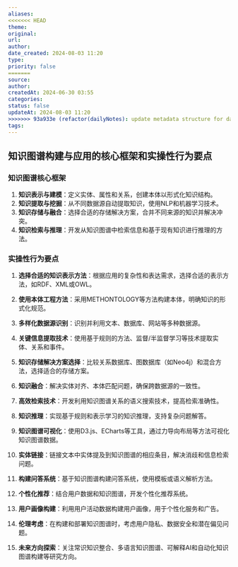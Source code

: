 ```yaml
---
aliases: 
<<<<<<< HEAD
theme: 
original: 
url: 
author: 
date_created: 2024-08-03 11:20
type: 
priority: false
=======
source: 
author: 
createdAt: 2024-06-30 03:55
categories: 
status: false
updateAt: 2024-08-03 11:20
>>>>>>> 93a933e (refactor(dailyNotes): update metadata structure for daily notes)
tags:
---
```


## 知识图谱构建与应用的核心框架和实操性行为要点

### 知识图谱核心框架

1. **知识表示与建模**：定义实体、属性和关系，创建本体以形式化知识结构。
2. **知识提取与挖掘**：从不同数据源自动提取知识，使用NLP和机器学习技术。
3. **知识存储与融合**：选择合适的存储解决方案，合并不同来源的知识并解决冲突。
4. **知识检索与推理**：开发从知识图谱中检索信息和基于现有知识进行推理的方法。

### 实操性行为要点

1. **选择合适的知识表示方法**：根据应用的复杂性和表达需求，选择合适的表示方法，如RDF、XML或OWL。

2. **使用本体工程方法**：采用METHONTOLOGY等方法构建本体，明确知识的形式化规范。

3. **多样化数据源识别**：识别并利用文本、数据库、网站等多种数据源。

4. **关键信息提取技术**：使用基于规则的方法、监督/半监督学习等技术提取实体、关系和事件。

5. **知识存储解决方案选择**：比较关系数据库、图数据库（如Neo4j）和混合方法，选择适合的存储方案。

6. **知识融合**：解决实体对齐、本体匹配问题，确保跨数据源的一致性。

7. **高效检索技术**：开发利用知识图谱关系的语义搜索技术，提高检索准确性。

8. **知识推理**：实现基于规则和表示学习的知识推理，支持复杂问题解答。

9. **知识图谱可视化**：使用D3.js、ECharts等工具，通过力导向布局等方法可视化知识图谱数据。

10. **实体链接**：链接文本中实体提及到知识图谱的相应条目，解决消歧和信息检索问题。

11. **构建问答系统**：基于知识图谱构建问答系统，使用模板或语义解析方法。

12. **个性化推荐**：结合用户数据和知识图谱，开发个性化推荐系统。

13. **用户画像构建**：利用用户活动数据构建用户画像，用于个性化服务和广告。

14. **伦理考虑**：在构建和部署知识图谱时，考虑用户隐私、数据安全和潜在偏见问题。

15. **未来方向探索**：关注常识知识整合、多语言知识图谱、可解释AI和自动化知识图谱构建等研究方向。
